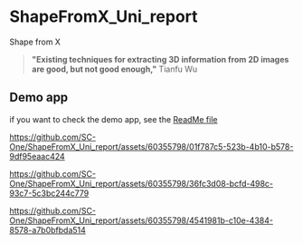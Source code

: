 # ShapeFromX_Uni_report
Shape from X

> **"Existing techniques for extracting 3D information from 2D images are good, but not good enough,"**	Tianfu Wu

## Demo app
if you want to check the demo app, see the [ReadMe file](./DemoApp/ShapeFromX/ShapeFromX#readme)
 

https://github.com/SC-One/ShapeFromX_Uni_report/assets/60355798/01f787c5-523b-4b10-b578-9df95eaac424

https://github.com/SC-One/ShapeFromX_Uni_report/assets/60355798/36fc3d08-bcfd-498c-93c7-5c3bc244c779

https://github.com/SC-One/ShapeFromX_Uni_report/assets/60355798/4541981b-c10e-4384-8578-a7b0bfbda514


